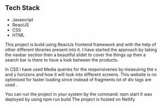 

## Tech Stack
- Javascript
- ReactJS
- CSS
- HTML

This project is build using ReactJs frontend framework and with the help of other different libraries present into it.
I have started the approach by taking the navbar section then a beautiful slidet to cover the things up then a search bar
is there to have a look between the products. 

In CSS i have used Media queries for the responsivenes by measuirng the x and y horizons and how it will look into different screens. 
This website is no optimised for faster loading since instead of fragments lot of div tags are used .




You can run the project in your system by the command:  npm start
It was deployed by using npm run build
The project is hosted on Netlify


 
